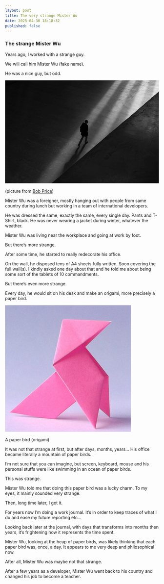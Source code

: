 ```yaml
---
layout: post
title: The very strange Mister Wu
date: 2025-04-30 18:18:32
published: false
---
```


### The strange Mister Wu
Years ago, I worked with a strange guy.

We will call him Mister Wu (fake name).

He was a nice guy, but odd.

![Strange](/assets/images/bob-price-alone.jpg)

(picture from [Bob Price](https://www.pexels.com/@bob-price-252175/))



Mister Wu was a foreigner, mostly hanging out with people from same country during lunch but working in a team of international developers.

He was dressed the same, exactly the same, every single day. Pants and T-Shirt, black. He was never wearing a jacket during winter, whatever the weather.

Mister Wu was living near the workplace and going at work by foot.

But there’s more strange.

After some time, he started to really redecorate his office.

On the wall, he disposed tens of A4 sheets fully written. Soon covering the full wall(s). I kindly asked one day about that and he told me about being some sort of the tablets of 10 commandments.

But there’s even more strange.

Every day, he would sit on his desk and make an origami, more precisely a paper bird.

![](/assets/images/1*mNl3N-xAoMcMJXRgXbQGdg.png)

A paper bird (origami)

It was not that strange at first, but after days, months, years… His office became literally a mountain of paper birds.

I’m not sure that you can imagine, but screen, keyboard, mouse and his personal stuffs were like swimming in an ocean of paper birds.

This was strange.

Mister Wu told me that doing this paper bird was a lucky charm. To my eyes, it mainly sounded very strange.

Then, long time later, I got it.

For years now I’m doing a work journal. It’s in order to keep traces of what I do and ease my future reporting etc...

Looking back later at the journal, with days that transforms into months then years, it’s frightening how it represents the time spent.

Mister Wu, looking at the heap of paper birds, was likely thinking that each paper bird was, once, a day. It appears to me very deep and philosophical now.

After all, Mister Wu was maybe not that strange.

After a few years as a developer, Mister Wu went back to his country and changed his job to become a teacher.

